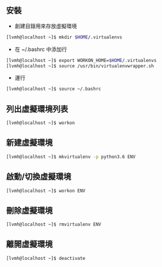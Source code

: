 ## 安裝
- 創建目錄用來存放虛擬環境
```sh
[lvmh@localhost ~]$ mkdir $HOME/.virtualenvs
```

- 在 ~/.bashrc 中添加行
```sh
[lvmh@localhost ~]$ export WORKON_HOME=$HOME/.virtualenvs
[lvmh@localhost ~]$ source /usr/bin/virtualenvwrapper.sh
```

- 運行
```sh
[lvmh@localhost ~]$ source ~/.bashrc
```

## 列出虛擬環境列表
```sh
[lvmh@localhost ~]$ workon
```

## 新建虛擬環境
```sh
[lvmh@localhost ~]$ mkvirtualenv -p python3.6 ENV
```

## 啟動/切換虛擬環境
```sh
[lvmh@localhost ~]$ workon ENV
```

## 刪除虛擬環境
```sh
[lvmh@localhost ~]$ rmvirtualenv ENV
```

## 離開虛擬環境
```sh
[lvmh@localhost ~]$ deactivate
```